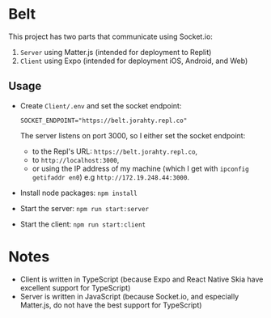 # Belt

This project has two parts that communicate using Socket.io:

1. `Server` using Matter.js (intended for deployment to Replit)
2. `Client` using Expo (intended for deployment iOS, Android, and Web)

## Usage

- Create `Client/.env` and set the socket endpoint:

  ```
  SOCKET_ENDPOINT="https://belt.jorahty.repl.co"
  ```

  The server listens on port 3000, so I either set the socket endpoint:

  - to the Repl's URL: `https://belt.jorahty.repl.co`,
  - to `http://localhost:3000`,
  - or using the IP address of my machine (which I get with
    `ipconfig getifaddr en0`) e.g `http://172.19.248.44:3000`.

- Install node packages: `npm install`
- Start the server: `npm run start:server`
- Start the client: `npm run start:client`

# Notes

- Client is written in TypeScript (because Expo and React Native Skia have
  excellent support for TypeScript)
- Server is written in JavaScript (because Socket.io, and especially Matter.js,
  do not have the best support for TypeScript)
